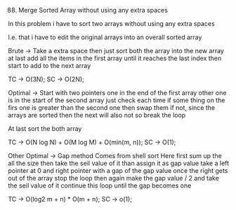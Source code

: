 88. Merge Sorted Array without using any extra spaces

In this problem i have to sort two arrays without using any extra spaces

I.e. that i have to edit the original arrays into an overall sorted array

Brute ->
  Take a extra space then just sort
  both the array into the new array
  at last add all the items in the first array until it reaches the
  last index then start to add to the next array

TC -> O(3N);
SC -> O(2N);

Optimal ->
  Start with two pointers
  one in the end of the first array
  other one is in the start of the second array
  just check each time if some thing on the firs one is greater
  than the second one then swap them
  if not, since the arrays are sorted then the next will also not
  so break the loop

  At last sort the both array

TC -> O(N log N) + O(M log M) + O(min(m, n));
SC -> O(1);

Other Optimal ->
  Gap method
  Comes from shell sort
  Here first sum up the all the size then take the seil value of it
  than assign it as gap value
  take a left pointer at 0 and right pointer with a gap of the gap value
  once the right gets out of the array stop the loop
  then again make the gap value / 2 and take the seil value of it
  continue this loop until the gap becomes one

TC -> O(log2 m + n) * O(m + n);
SC -> o(1);
